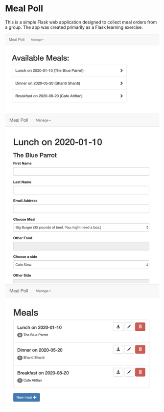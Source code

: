 # Meal Poll

This is a simple Flask web application designed to collect meal orders from a group. The app was created primarily as a Flask learning exercise.

![Index](doc/screenshots/meal_index.png)
![Register](doc/screenshots/meal_register.png)
![Manage Meals](doc/screenshots/meal_list.png)